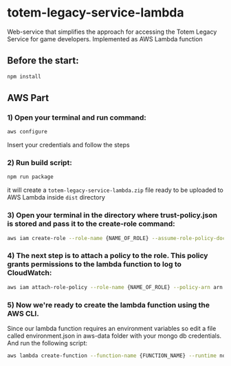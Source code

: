 # totem-legacy-service-lambda

Web-service that simplifies the approach for accessing the Totem Legacy Service for game developers. Implemented as AWS Lambda function

## Before the start:

```bash
npm install
```

## AWS Part

### 1) Open your terminal and run command:

```bash
aws configure
```

Insert your credentials and follow the steps

### 2) Run build script:

```bash
npm run package
```

it will create a `totem-legacy-service-lambda.zip` file ready to be uploaded to AWS Lambda inside `dist` directory

### 3) Open your terminal in the directory where trust-policy.json is stored and pass it to the create-role command:

```bash
aws iam create-role --role-name {NAME_OF_ROLE} --assume-role-policy-document file://aws-data/trust-policy.json
```

### 4) The next step is to attach a policy to the role. This policy grants permissions to the lambda function to log to CloudWatch:

```bash
aws iam attach-role-policy --role-name {NAME_OF_ROLE} --policy-arn arn:aws:iam::aws:policy/service-role/AWSLambdaBasicExecutionRole
```

### 5) Now we're ready to create the lambda function using the AWS CLI.

Since our lambda function requires an environment variables so edit a file called environment.json in aws-data folder with your mongo db credentials. And run the following script:

```bash
aws lambda create-function --function-name {FUNCTION_NAME} --runtime nodejs14.x --zip-file fileb://dist/legacy-service-api.zip --handler src/achievements.handler --environment file://aws-data/environment.json --role "arn:aws:iam::{YOUR_ACCOUNT_NUMBER}:role/{NAME_OF_ROLE}"
```
